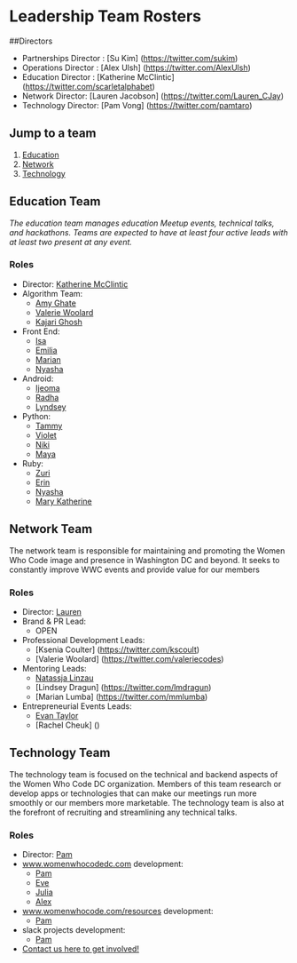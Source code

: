 # Leadership Team Rosters

##Directors
- Partnerships Director : [Su Kim] (https://twitter.com/sukim)
- Operations Director : [Alex Ulsh] (https://twitter.com/AlexUlsh)
- Education Director : [Katherine McClintic] (https://twitter.com/scarletalphabet)
- Network Director: [Lauren Jacobson] (https://twitter.com/Lauren_CJay)
- Technology Director: [Pam Vong] (https://twitter.com/pamtaro)

## Jump to a team
1. [Education](https://github.com/womenwhocodedc/organization/blob/master/leadership-resources/our_leaders.md#education-team)
1. [Network](https://github.com/womenwhocodedc/organization/blob/master/leadership-resources/our_leaders.md#network-team)
1. [Technology](https://github.com/womenwhocodedc/organization/blob/master/leadership-resources/our_leaders.md#technology-team)

## Education Team
*The education team manages education Meetup events, technical talks, and hackathons. Teams are expected to have at least four active leads with at least two present at any event.*

### Roles
- Director: [Katherine McClintic](http://www.katherine.tech/)
- Algorithm Team:
  - [Amy Ghate]()
  - [Valerie Woolard]()
  - [Kajari Ghosh]()
- Front End:
  - [Isa]()
  - [Emilia]()
  - [Marian]()
  - [Nyasha]()
- Android:
  - [Ijeoma]()
  - [Radha]()
  - [Lyndsey]()
- Python:
  - [Tammy]()
  - [Violet]()
  - [Niki]()
  - [Maya]()
- Ruby:
  - [Zuri]()
  - [Erin]()
  - [Nyasha]()
  - [Mary Katherine]()

## Network Team
The network team is responsible for maintaining and promoting the Women Who Code image and presence in Washington DC and beyond. It seeks to constantly improve WWC events and provide value for our members

### Roles
- Director: [Lauren](https://twitter.com/Lauren_CJay)
- Brand & PR Lead:
  - OPEN
- Professional Development Leads:
  - [Ksenia Coulter] (https://twitter.com/kscoult)
  - [Valerie Woolard] (https://twitter.com/valeriecodes)
- Mentoring Leads:
  - [Natassja Linzau](https://twitter.com/DCWebmaven)
  - [Lindsey Dragun] (https://twitter.com/lmdragun)
  - [Marian Lumba] (https://twitter.com/mmlumba)
- Entrepreneurial Events Leads:
  - [Evan Taylor]()
  - [Rachel Cheuk] ()

## Technology Team
The technology team is focused on the technical and backend aspects of the Women Who Code DC organization. Members of this team research or develop apps or technologies that can make our meetings run more smoothly or our members more marketable. The technology team is also at the forefront of recruiting and streamlining any technical talks.

### Roles
- Director: [Pam]()
- www.womenwhocodedc.com development:
  - [Pam]()
  - [Eve]()
  - [Julia]()
  - [Alex]()
- www.womenwhocode.com/resources development:
  - [Pam]()
- slack projects development:
  - [Pam]()
- [Contact us here to get involved!](mailto:WWCodeDC@gmail.com)
